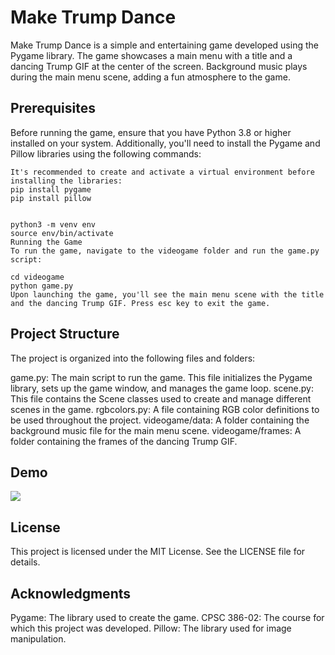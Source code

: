 # Make Trump Dance

Make Trump Dance is a simple and entertaining game developed using the Pygame library. The game showcases a main menu with a title and a dancing Trump GIF at the center of the screen. Background music plays during the main menu scene, adding a fun atmosphere to the game.

## Prerequisites

Before running the game, ensure that you have Python 3.8 or higher installed on your system. Additionally, you'll need to install the Pygame and Pillow libraries using the following commands:

```
It's recommended to create and activate a virtual environment before installing the libraries:
pip install pygame
pip install pillow


python3 -m venv env
source env/bin/activate
Running the Game
To run the game, navigate to the videogame folder and run the game.py script:

cd videogame
python game.py
Upon launching the game, you'll see the main menu scene with the title and the dancing Trump GIF. Press esc key to exit the game.
```

## Project Structure

The project is organized into the following files and folders:

game.py: The main script to run the game. This file initializes the Pygame library, sets up the game window, and manages the game loop.
scene.py: This file contains the Scene classes used to create and manage different scenes in the game.
rgbcolors.py: A file containing RGB color definitions to be used throughout the project.
videogame/data: A folder containing the background music file for the main menu scene.
videogame/frames: A folder containing the frames of the dancing Trump GIF.

## Demo

![](./videogame/data/demo.gif)

## License

This project is licensed under the MIT License. See the LICENSE file for details.

## Acknowledgments

Pygame: The library used to create the game.
CPSC 386-02: The course for which this project was developed.
Pillow: The library used for image manipulation.
